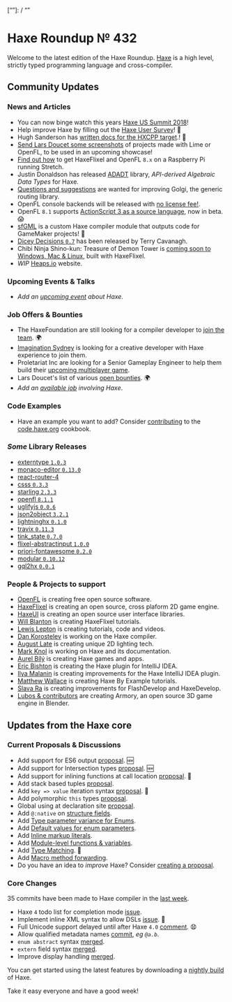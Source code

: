 [_template]: ../templates/roundup.html
[date]: / "2018-05-24 10:22:00"
[modified]: / "2018-05-24 10:55:00"
[published]: / "2018-05-24 12:00:00"
[description]: / "The latest news covering the Haxe community, featuring upcoming talks, the latest HaxeLib releases, game previews and lots more!"
[“”]: / “”

# Haxe Roundup № 432

Welcome to the latest edition of the Haxe Roundup. [Haxe](http://haxe.org/?ref=haxe.io) is a high level, strictly typed programming language and cross-compiler.

## Community Updates

### News and Articles

- You can now binge watch this years [Haxe US Summit 2018](https://haxe.org/videos/conferences/haxe-summit-us-2018/)!
- Help improve Haxe by filling out the [Haxe User Survey](https://twitter.com/haxelang/status/997477949094817795)! :microscope:
- Hugh Sanderson has [written docs for the HXCPP target](https://github.com/HaxeFoundation/HaxeManual/issues/339).! :clap:
- [Send Lars Doucet some screenshots](https://twitter.com/larsiusprime/status/999007289154703362) of projects made with Lime or OpenFL, to be used in an upcoming showcase!
- [Find out how](http://www.gepatto.nl/haxeflixel-and-openfl-8-x-on-a-raspberry-pi-running-stretch/) to get HaxeFlixel and OpenFL `8.x` on a Raspberry Pi running Stretch.
- Justin Donaldson has released [ADADT](https://github.com/jdonaldson/adadt) library, _API-derived Algebraic Data Types_ for Haxe.
- [Questions and suggestions](https://community.haxe.org/t/golgi-and-adadt/708/1) are wanted for improving Golgi, the generic routing library.
- OpenFL console backends will be released with [no license fee!](https://twitter.com/larsiusprime/status/992453418584330240).
- OpenFL `8.1` supports [ActionScript 3 as a source language](https://twitter.com/Open_FL/status/996909330988384256), now in beta. :scream:
- [sfGML](https://yellowafterlife.itch.io/gamemaker-haxe) is a custom Haxe compiler module that outputs code for GameMaker projects! :star2:
- [Dicey Decisions `0.7`](http://distractionware.com/blog/2018/05/dicey-decisions/) has been released by Terry Cavanagh.
- Chibi Ninja Shino-kun: Treasure of Demon Tower is [coming soon to Windows, Mac & Linux](http://www.ohsat.com/post/ninja-shino-kun-announcement/), built with HaxeFlixel.
- _WIP_ [Heaps.io](https://heapsio.github.io/heaps.io/) website.

### Upcoming Events & Talks

- _Add an [upcoming event](https://github.com/skial/haxe.io/labels/events) about Haxe._

### Job Offers & Bounties

- The HaxeFoundation are still looking for a compiler developer to [join the team](https://haxe.org/blog/hf-is-recruiting/). :earth_africa:
- [Imagination Sydney](https://github.com/skial/haxe.io/issues/505) is looking for a creative developer with Haxe experience to join them.
- Proletariat Inc are looking for a Senior Gameplay Engineer to help them build their [upcoming multiplayer game](https://twitter.com/cwaneck/status/988398620230766595).
- Lars Doucet's list of various [open bounties](https://github.com/larsiusprime/larsBounties/issues). :earth_africa:
- _Add an [available job](https://github.com/skial/haxe.io/labels/jobs) involving Haxe_.

### Code Examples

- Have an example you want to add? Consider [contributing](https://github.com/HaxeFoundation/code-cookbook#contributing-articles) to the [code.haxe.org](https://code.haxe.org/) cookbook.

### _Some_ Library Releases

- [externtype `1.0.3`](http://lib.haxe.org/p/externtype)
- [monaco-editor `0.13.0`](http://lib.haxe.org/p/monaco-editor)
- [react-router-4](http://lib.haxe.org/p/react-router-4)
- [csss `0.3.3`](http://lib.haxe.org/p/csss)
- [starling `2.3.3`](http://lib.haxe.org/p/starling)
- [openfl `8.1.1`](http://lib.haxe.org/p/openfl)
- [uglifyjs `0.0.6`](http://lib.haxe.org/p/uglifyjs)
- [json2object `3.2.1`](http://lib.haxe.org/p/json2object)
- [lightninghx `0.1.0`](http://lib.haxe.org/p/lightninghx)
- [travix `0.11.3`](http://lib.haxe.org/p/travix)
- [tink_state `0.7.0`](http://lib.haxe.org/p/tink_state)
- [flixel-abstractinput `1.0.0`](http://lib.haxe.org/p/flixel-abstractinput)
- [priori-fontawesome `0.2.0`](http://lib.haxe.org/p/priori-fontawesome)
- [modular `0.10.12`](http://lib.haxe.org/p/modular)
- [gql2hx `0.0.1`](http://lib.haxe.org/p/gql2hx)

### People & Projects to support

- [OpenFL](https://www.patreon.com/openfl) is creating free open source software.
- [HaxeFlixel](https://www.patreon.com/haxeflixel) is creating an open source, cross plaform 2D game engine.
- [HaxeUI](https://www.patreon.com/haxeui) is creating an open source user interface libraries.
- [Will Blanton](https://www.patreon.com/x01010111) is creating HaxeFlixel tutorials.
- [Lewis Lepton](https://www.patreon.com/lewislepton) is creating tutorials, code and videos.
- [Dan Korostelev](https://www.patreon.com/nadako) is working on the Haxe compiler.
- [August Late](http://www.patreon.com/augustlate) is creating unique 2D lighting tech.
- [Mark Knol](https://www.patreon.com/markknol) is working on Haxe and its documentation.
- [Aurel Bílý](https://www.patreon.com/Aurel300) is creating Haxe games and apps.
- [Eric Bishton](https://www.patreon.com/EricBishton) is creating the Haxe plugin for IntelliJ IDEA.
- [Ilya Malanin](https://www.patreon.com/mayakwd) is creating improvements for the Haxe IntelliJ IDEA plugin.
- [Matthew Wallace](https://www.patreon.com/haxeexamples) is creating Haxe By Example tutorials.
- [Slava Ra](https://www.patreon.com/slavara) is creating improvements for FlashDevelop and HaxeDevelop.
- [Lubos & contributors](https://www.patreon.com/armory/overview) are creating Armory, an open source 3D game engine in Blender.

## Updates from the Haxe core

### Current Proposals & Discussions

- Add support for ES6 output [proposal](https://github.com/HaxeFoundation/haxe-evolution/pull/47). :new:
- Add support for Intersection types [proposal](https://github.com/HaxeFoundation/haxe-evolution/pull/46). :new:
- Add support for inlining functions at call location [proposal](https://github.com/HaxeFoundation/haxe-evolution/pull/45). :star2:
- Add stack based tuples [proposal](https://github.com/HaxeFoundation/haxe-evolution/pull/38).
- Add `key => value` iteration syntax [proposal](https://github.com/HaxeFoundation/haxe-evolution/pull/37). :star2:
- Add polymorphic `this` types [proposal](https://github.com/HaxeFoundation/haxe-evolution/pull/36).
- Global using at declaration site [proposal](https://github.com/HaxeFoundation/haxe-evolution/issues/35).
- Add `@:native` on [structure fields](https://github.com/HaxeFoundation/haxe-evolution/pull/32).
- Add [Type parameter variance for Enums](https://github.com/HaxeFoundation/haxe-evolution/pull/28).
- Add [Default values for enum parameters](https://github.com/HaxeFoundation/haxe-evolution/issues/27).
- Add [Inline markup literals](https://github.com/HaxeFoundation/haxe-evolution/pull/26).
- Add [Module-level functions & variables](https://github.com/HaxeFoundation/haxe-evolution/pull/24).
- Add [Type Matching](https://github.com/HaxeFoundation/haxe-evolution/pull/20). :star2:
- Add [Macro method forwarding](https://github.com/HaxeFoundation/haxe-evolution/pull/18).
- Do you have an idea to _improve_ Haxe? Consider [creating a proposal].

### Core Changes

35 commits have been made to Haxe compiler in the [last week].

- Haxe `4` todo list for completion mode [issue](https://github.com/HaxeFoundation/haxe/issues/7045).
- Implement inline XML syntax to allow DSLs [issue](https://github.com/HaxeFoundation/haxe/issues/7035). :star2:
- Full Unicode support delayed until after Haxe `4.0` [comment](https://github.com/HaxeFoundation/haxe/pull/7009#issuecomment-387571658). :anguished:
- Allow qualified metadata names [commit](https://github.com/HaxeFoundation/haxe/commit/f85c1e1ff5c7898a58796d8ef6cffe7267c389b6), _eg `@a.b`_.
- `enum abstract` syntax [merged](https://github.com/HaxeFoundation/haxe/pull/6982).
- `extern` field syntax [merged](https://github.com/HaxeFoundation/haxe/pull/6984).
- Improve display handling [merged](https://github.com/HaxeFoundation/haxe/pull/7015).

You can get started using the latest features by downloading a [nightly build] of Haxe.

Take it easy everyone and have a good week!

[nightly build]: http://build.haxe.org
[creating a proposal]: https://github.com/HaxeFoundation/haxe-evolution
[last week]: https://github.com/issues?utf8=%E2%9C%93&q=closed:2018-05-17..2018-05-24+org:haxefoundation+is:closed+
